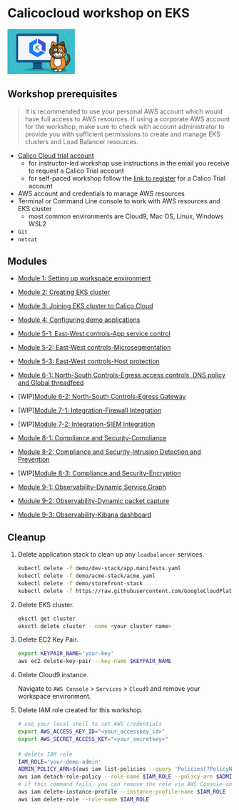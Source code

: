 # Calicocloud workshop on EKS

<img src="img/calico-on-eks.png" alt="Calico on EKS" width="30%"/>


## Workshop prerequisites

>It is recommended to use your personal AWS account which would have full access to AWS resources. If using a corporate AWS account for the workshop, make sure to check with account administrator to provide you with sufficient permissions to create and manage EKS clusters and Load Balancer resources.

- [Calico Cloud trial account](https://www.tigera.io/tigera-products/calico-cloud/)
  - for instructor-led workshop use instructions in the email you receive to request a Calico Trial account
  - for self-paced workshop follow the [link to register](https://www.tigera.io/tigera-products/calico-cloud/) for a Calico Trial account
- AWS account and credentials to manage AWS resources
- Terminal or Command Line console to work with AWS resources and EKS cluster
  - most common environments are Cloud9, Mac OS, Linux, Windows WSL2
- `Git`
- `netcat`


## Modules

- [Module 1: Setting up workspace environment](./modules/setting-up-work-environment.md)
- [Module 2: Creating EKS cluster](modules/creating-eks-cluster.md)
- [Module 3: Joining EKS cluster to Calico Cloud](modules/joining-eks-to-calico-cloud.md)
- [Module 4: Configuring demo applications](modules/configuring-demo-apps.md)

- [Module 5-1: East-West controls-App service control](modules/app-service-control.md)
- [Module 5-2: East-West controls-Microsegmentation](modules/microsegmentation.md)
- [Module 5-3: East-West controls-Host protection](modules/host-protection.md)

- [Module 6-1: North-South Controls-Egress access controls, DNS policy and Global threadfeed ](modules/egress-access-controls.md)
- [WIP][Module 6-2: North-South Controls-Egress Gateway](modules/egress-gateway.md) 

- [WIP][Module 7-1: Integration-Firewall Integration](modules/firewall-integration.md) 
- [WIP][Module 7-2: Integration-SIEM Integration](modules/siem-integration.md) 

- [Module 8-1: Compliance and Security-Compliance](modules/compliance-reports.md) 
- [Module 8-2: Compliance and Security-Intrusion Detection and Prevention](modules/intrusion-detection-protection.md) 
- [WIP][Module 8-3: Compliance and Security-Encryption](modules/encryption.md) 

- [Module 9-1: Observability-Dynamic Service Graph](modules/dynamic-service-graph.md)
- [Module 9-2: Observability-Dynamic packet capture](modules/dynamic-packet-capture.md) 
- [Module 9-3: Observability-Kibana dashboard](modules/kibana-dashboard.md)




## Cleanup

1. Delete application stack to clean up any `loadbalancer` services.

    ```bash
    kubectl delete -f demo/dev-stack/app.manifests.yaml
    kubectl delete -f demo/acme-stack/acme.yaml
    kubectl delete -f demo/storefront-stack
    kubectl delete -f https://raw.githubusercontent.com/GoogleCloudPlatform/microservices-demo/master/release/kubernetes-manifests.yaml
    ```

2. Delete EKS cluster.

    ```bash
    eksctl get cluster 
    eksctl delete cluster --name <your cluster name>
    ```

3. Delete EC2 Key Pair.

    ```bash
    export KEYPAIR_NAME='your-key'
    aws ec2 delete-key-pair --key-name $KEYPAIR_NAME
    ```

4. Delete Cloud9 instance.

    Navigate to `AWS Console` > `Services` > `Cloud9` and remove your workspace environment.

5. Delete IAM role created for this workshop.

    ```bash
    # use your local shell to set AWS credentials
    export AWS_ACCESS_KEY_ID="<your_accesskey_id>"
    export AWS_SECRET_ACCESS_KEY="<your_secretkey>"

    # delete IAM role
    IAM_ROLE='your-demo-admin'
    ADMIN_POLICY_ARN=$(aws iam list-policies --query 'Policies[?PolicyName==`AdministratorAccess`].Arn' --output text)
    aws iam detach-role-policy --role-name $IAM_ROLE --policy-arn $ADMIN_POLICY_ARN
    # if this command fails, you can remove the role via AWS Console once you delete the Cloud9 instance
    aws iam delete-instance-profile --instance-profile-name $IAM_ROLE
    aws iam delete-role --role-name $IAM_ROLE
    ```
